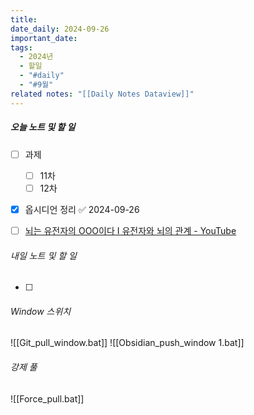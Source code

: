 ```yaml
---
title: 
date_daily: 2024-09-26
important_date: 
tags:
  - 2024년
  - 할일
  - "#daily"
  - "#9월"
related notes: "[[Daily Notes Dataview]]"
---
```

##### 오늘 노트 및 할 일 
- [ ] 과제
	- [ ] 11차
	- [ ] 12차
- [x] 옵시디언 정리 ✅ 2024-09-26
- [ ] [뇌는 유전자의 OOO이다 I 유전자와 뇌의 관계 - YouTube](https://www.youtube.com/watch?v=hb_GxoeGCp4&ab_channel=%EB%89%B4%EB%A7%88%EC%9D%B8%EB%93%9C)




###### 내일 노트 및 할 일
- [ ] 


######  Window 스위치
![[Git_pull_window.bat]]
![[Obsidian_push_window 1.bat]]



###### 강제 풀
![[Force_pull.bat]]